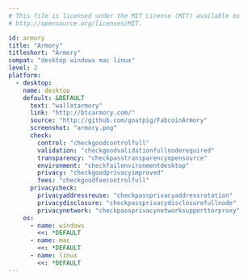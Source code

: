 ```yaml
---
# This file is licensed under the MIT License (MIT) available on
# http://opensource.org/licenses/MIT.

id: armory
title: "Armory"
titleshort: "Armory"
compat: "desktop windows mac linux"
level: 2
platform:
  - desktop:
    name: desktop
    default: &DEFAULT
      text: "walletarmory"
      link: "http://btcarmory.com/"
      source: "http://github.com/goatpig/FabcoinArmory"
      screenshot: "armory.png"
      check:
        control: "checkgoodcontrolfull"
        validation: "checkgoodvalidationfullnoderequired"
        transparency: "checkpasstransparencyopensource"
        environment: "checkfailenvironmentdesktop"
        privacy: "checkgoodprivacyimproved"
        fees: "checkgoodfeecontrolfull"
      privacycheck:
        privacyaddressreuse: "checkpassprivacyaddressrotation"
        privacydisclosure: "checkpassprivacydisclosurefullnode"
        privacynetwork: "checkpassprivacynetworksupporttorproxy"
    os:
      - name: windows
        <<: *DEFAULT
      - name: mac
        <<: *DEFAULT
      - name: linux
        <<: *DEFAULT
---
```

